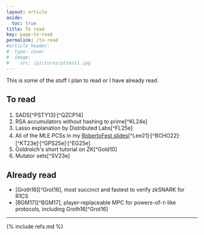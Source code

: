 ```yaml
---
layout: article
aside:
  toc: true
title: To read
key: page-to-read
permalink: /to-read
#article_header:
#  type: cover
#  image:
#    src: /pictures/pitesti.jpg
---
```


This is some of the stuff I plan to read or I have already read.

## To read

 1. SADS[^PSTY13]$^,$[^QZCP14]
 1. RSA accumulators without hashing to prime[^KL24e]
 1. Lasso explanation by Distributed Labs[^FL25e]
 1. All of the MLE PCSs in my [RobertoFest slides](https://docs.google.com/presentation/d/1aKFLECpi4nikzU3qzCx51xl1fmuJQq183jEdWbcks-k)[^Lee21]$^,$[^BCHO22]$^,$[^KT23e]$^,$[^GPS25e]$^,$[^EG25e]
 1. Goldreich's short tutorial on ZK[^Gold10]
 1. Mutator sets[^SV23e]

## Already read

 - [Groth16][^Grot16], most succinct and fastest to verify zkSNARK for R1CS
 - [BGM17][^BGM17], player-replaceable MPC for powers-of-$\tau$-like protocols, including Groth16[^Grot16]

---

{% include refs.md %}
